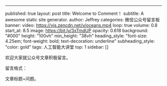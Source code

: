 ---
published: true
layout: post
title: Welcome to Comment！
subtitle: A awesome static site generator.
author: Jeffrey
categories: 微信公众号留言板
banner:
  video: https://vjs.zencdn.net/v/oceans.mp4
  loop: true
  volume: 0.8
  start_at: 8.5
  image: https://bit.ly/3xTmdUP
  opacity: 0.618
  background: "#000"
  height: "100vh"
  min_height: "38vh"
  heading_style: "font-size: 4.25em; font-weight: bold; text-decoration: underline"
  subheading_style: "color: gold"
tags: 人工智能大讲堂
top: 1
sidebar: []


欢迎大家就公众号文章积极留言。

留言格式：

文章标题+问题。



